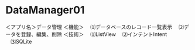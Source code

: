 # DataManager01
＜アプリ名＞データ管理
＜機能＞
　⑴データベースのレコード一覧表示
　⑵データを登録、編集、削除
＜技術＞
　⑴ListView
　⑵インテントIntent
　⑶SQLite